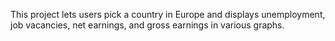 This project lets users pick a country in Europe and displays unemployment, job vacancies, net earnings, and gross earnings in various graphs.